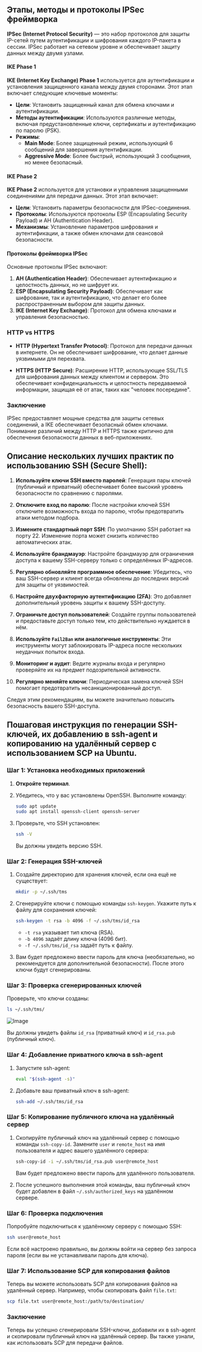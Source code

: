 ## Этапы, методы и протоколы IPSec фреймворка

**IPSec (Internet Protocol Security)** — это набор протоколов для защиты IP-сетей путем аутентификации и шифрования каждого IP-пакета в сессии. IPSec работает на сетевом уровне и обеспечивает защиту данных между двумя узлами.

#### IKE Phase 1

**IKE (Internet Key Exchange) Phase 1** используется для аутентификации и установления защищенного канала между двумя сторонами. Этот этап включает следующие ключевые моменты:

- **Цели**: Установить защищенный канал для обмена ключами и аутентификации.
- **Методы аутентификации**: Используются различные методы, включая предустановленные ключи, сертификаты и аутентификацию по паролю (PSK).
- **Режимы**:
  - **Main Mode**: Более защищенный режим, использующий 6 сообщений для завершения аутентификации.
  - **Aggressive Mode**: Более быстрый, использующий 3 сообщения, но менее безопасный.

#### IKE Phase 2

**IKE Phase 2** используется для установки и управления защищенными соединениями для передачи данных. Этот этап включает:

- **Цели**: Установить параметры безопасности для IPSec-соединения.
- **Протоколы**: Используются протоколы ESP (Encapsulating Security Payload) и AH (Authentication Header).
- **Механизмы**: Установление параметров шифрования и аутентификации, а также обмен ключами для сеансовой безопасности.

#### Протоколы фреймворка IPSec

Основные протоколы IPSec включают:

1. **AH (Authentication Header)**: Обеспечивает аутентификацию и целостность данных, но не шифрует их.
2. **ESP (Encapsulating Security Payload)**: Обеспечивает как шифрование, так и аутентификацию, что делает его более распространенным выбором для защиты данных.
3. **IKE (Internet Key Exchange)**: Протокол для обмена ключами и управления безопасностью.

### HTTP vs HTTPS

- **HTTP (Hypertext Transfer Protocol)**: Протокол для передачи данных в интернете. Он не обеспечивает шифрование, что делает данные уязвимыми для перехвата.

- **HTTPS (HTTP Secure)**: Расширение HTTP, использующее SSL/TLS для шифрования данных между клиентом и сервером. Это обеспечивает конфиденциальность и целостность передаваемой информации, защищая её от атак, таких как "человек посередине".

### Заключение

IPSec предоставляет мощные средства для защиты сетевых соединений, а IKE обеспечивает безопасный обмен ключами. Понимание различий между HTTP и HTTPS также критично для обеспечения безопасности данных в веб-приложениях.

## Описание нескольких лучших практик по использованию SSH (Secure Shell):

1. **Используйте ключи SSH вместо паролей**: Генерация пары ключей (публичный и приватный) обеспечивает более высокий уровень безопасности по сравнению с паролями.

2. **Отключите вход по паролю**: После настройки ключей SSH отключите возможность входа по паролю, чтобы предотвратить атаки методом подбора.

3. **Измените стандартный порт SSH**: По умолчанию SSH работает на порту 22. Изменение порта может снизить количество автоматических атак.

4. **Используйте брандмауэр**: Настройте брандмауэр для ограничения доступа к вашему SSH-серверу только с определённых IP-адресов.

5. **Регулярно обновляйте программное обеспечение**: Убедитесь, что ваш SSH-сервер и клиент всегда обновлены до последних версий для защиты от уязвимостей.

6. **Настройте двухфакторную аутентификацию (2FA)**: Это добавляет дополнительный уровень защиты к вашему SSH-доступу.

7. **Ограничьте доступ пользователей**: Создайте группы пользователей и предоставьте доступ только тем, кто действительно нуждается в нём.

8. **Используйте `Fail2Ban` или аналогичные инструменты**: Эти инструменты могут заблокировать IP-адреса после нескольких неудачных попыток входа.

9. **Мониторинг и аудит**: Ведите журналы входа и регулярно проверяйте их на предмет подозрительной активности.

10. **Регулярно меняйте ключи**: Периодическая замена ключей SSH помогает предотвратить несанкционированный доступ.

Следуя этим рекомендациям, вы можете значительно повысить безопасность вашего SSH-доступа.

## Пошаговая инструкция по генерации SSH-ключей, их добавлению в ssh-agent и копированию на удалённый сервер с использованием SCP на Ubuntu.

### Шаг 1: Установка необходимых приложений

1. **Откройте терминал**.
2. Убедитесь, что у вас установлены OpenSSH. Выполните команду:

   ```bash
   sudo apt update
   sudo apt install openssh-client openssh-server
   ```

3. Проверьте, что SSH установлен:

   ```bash
   ssh -V
   ```

   Вы должны увидеть версию SSH.

### Шаг 2: Генерация SSH-ключей

1. Создайте директорию для хранения ключей, если она ещё не существует:

   ```bash
   mkdir -p ~/.ssh/tms
   ```

2. Сгенерируйте ключи с помощью команды `ssh-keygen`. Укажите путь к файлу для сохранения ключей:

   ```bash
   ssh-keygen -t rsa -b 4096 -f ~/.ssh/tms/id_rsa
   ```

   - `-t rsa` указывает тип ключа (RSA).
   - `-b 4096` задаёт длину ключа (4096 бит).
   - `-f ~/.ssh/tms/id_rsa` задаёт путь к файлу.

3. Вам будет предложено ввести пароль для ключа (необязательно, но рекомендуется для дополнительной безопасности). После этого ключи будут сгенерированы.

### Шаг 3: Проверка сгенерированных ключей

Проверьте, что ключи созданы:

```bash
ls ~/.ssh/tms/
```
![Image](/Task6/img/ssh-agent.png)

Вы должны увидеть файлы `id_rsa` (приватный ключ) и `id_rsa.pub` (публичный ключ).

### Шаг 4: Добавление приватного ключа в ssh-agent

1. Запустите ssh-agent:

   ```bash
   eval "$(ssh-agent -s)"
   ```

2. Добавьте ваш приватный ключ в ssh-agent:

   ```bash
   ssh-add ~/.ssh/tms/id_rsa
   ```

### Шаг 5: Копирование публичного ключа на удалённый сервер

1. Скопируйте публичный ключ на удалённый сервер с помощью команды `ssh-copy-id`. Замените `user` и `remote_host` на имя пользователя и адрес вашего удалённого сервера:

   ```bash
   ssh-copy-id -i ~/.ssh/tms/id_rsa.pub user@remote_host
   ```

   Вам будет предложено ввести пароль для удалённого пользователя.

2. После успешного выполнения этой команды, ваш публичный ключ будет добавлен в файл `~/.ssh/authorized_keys` на удалённом сервере.

### Шаг 6: Проверка подключения

Попробуйте подключиться к удалённому серверу с помощью SSH:

```bash
ssh user@remote_host
```

Если всё настроено правильно, вы должны войти на сервер без запроса пароля (если вы не устанавливали пароль для ключа).

### Шаг 7: Использование SCP для копирования файлов

Теперь вы можете использовать SCP для копирования файлов на удалённый сервер. Например, чтобы скопировать файл `file.txt`:

```bash
scp file.txt user@remote_host:/path/to/destination/
```

### Заключение

Теперь вы успешно сгенерировали SSH-ключи, добавили их в ssh-agent и скопировали публичный ключ на удалённый сервер. Вы также узнали, как использовать SCP для передачи файлов.